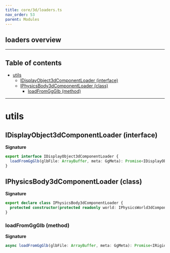 ```yaml
---
title: core/3d/loaders.ts
nav_order: 53
parent: Modules
---
```


## loaders overview

---

<h2 class="text-delta">Table of contents</h2>

- [utils](#utils)
  - [IDisplayObject3dComponentLoader (interface)](#idisplayobject3dcomponentloader-interface)
  - [IPhysicsBody3dComponentLoader (class)](#iphysicsbody3dcomponentloader-class)
    - [loadFromGgGlb (method)](#loadfromggglb-method)

---

# utils

## IDisplayObject3dComponentLoader (interface)

**Signature**

```ts
export interface IDisplayObject3dComponentLoader {
  loadFromGgGlb(glbFile: ArrayBuffer, meta: GgMeta): Promise<IDisplayObject3dComponent | null>
}
```

## IPhysicsBody3dComponentLoader (class)

**Signature**

```ts
export declare class IPhysicsBody3dComponentLoader {
  protected constructor(protected readonly world: IPhysicsWorld3dComponent)
}
```

### loadFromGgGlb (method)

**Signature**

```ts
async loadFromGgGlb(glbFile: ArrayBuffer, meta: GgMeta): Promise<IRigidBody3dComponent[]>
```
